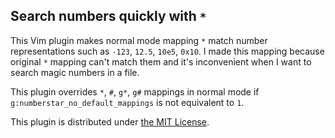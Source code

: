 ## Search numbers quickly with `*`

This Vim plugin makes normal mode mapping `*` match number representations such as `-123`, `12.5`, `10e5`, `0x10`.
I made this mapping because original `*` mapping can't match them and it's inconvenient when I want to search magic numbers in a file.

This plugin overrides `*`, `#`, `g*`, `g#` mappings in normal mode if `g:numberstar_no_default_mappings` is not equivalent to `1`.

This plugin is distributed under [the MIT License](http://opensource.org/licenses/MIT).
